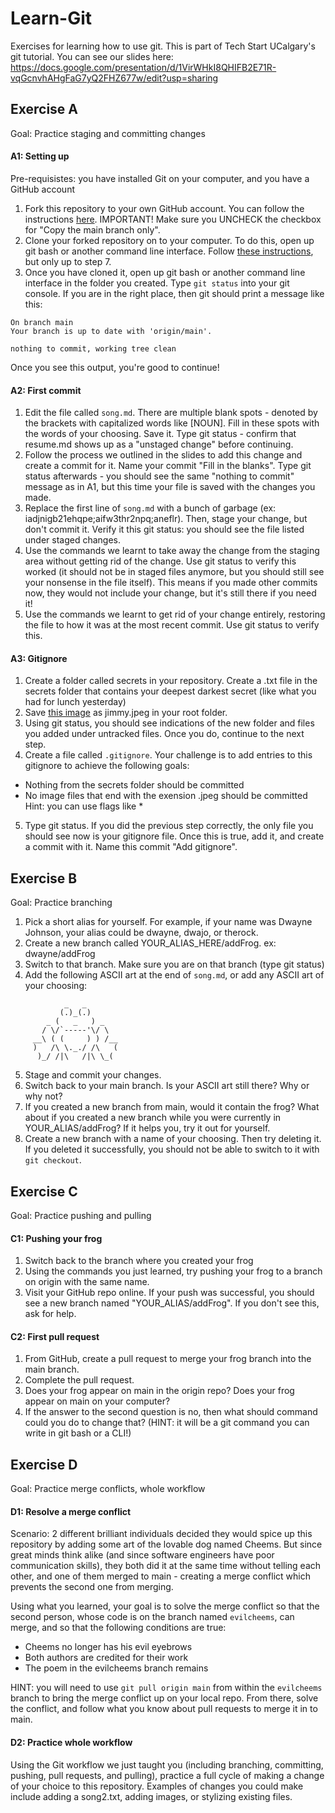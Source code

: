 # Learn-Git
Exercises for learning how to use git. This is part of Tech Start UCalgary's git tutorial. You can see our slides here: https://docs.google.com/presentation/d/1VirWHkI8QHIFB2E71R-vqGcnvhAHgFaG7yQ2FHZ677w/edit?usp=sharing

## Exercise A
Goal: Practice staging and committing changes

#### A1: Setting up

Pre-requisistes: you have installed Git on your computer, and you have a GitHub account

1. Fork this repository to your own GitHub account. You can follow the instructions [here](https://docs.github.com/en/get-started/quickstart/fork-a-repo#forking-a-repository). IMPORTANT! Make sure you UNCHECK the checkbox for "Copy the main branch only".
2. Clone your forked repository on to your computer. To do this, open up git bash or another command line interface. Follow [these instructions](https://docs.github.com/en/get-started/quickstart/fork-a-repo#cloning-your-forked-repository), but only up to step 7.
3. Once you have cloned it, open up git bash or another command line interface in the folder you created. Type `git status` into your git console. If you are in the right place, then git should print a message like this:
``` 
On branch main
Your branch is up to date with 'origin/main'.

nothing to commit, working tree clean
```
Once you see this output, you're good to continue!

#### A2: First commit

1. Edit the file called `song.md`. There are multiple blank spots - denoted by the brackets with capitalized words like [NOUN]. Fill in these spots with the words of your choosing. Save it. Type git status - confirm that resume.md shows up as a "unstaged change" before continuing.
2. Follow the process we outlined in the slides to add this change and create a commit for it. Name your commit "Fill in the blanks". Type git status afterwards - you should see the same "nothing to commit" message as in A1, but this time your file is saved with the changes you made.
3. Replace the first line of `song.md` with a bunch of garbage (ex: iadjnigb21ehqpe;aifw3thr2npq;aneflr). Then, stage your change, but don't commit it. Verify it this git status: you should see the file listed under staged changes.
4. Use the commands we learnt to take away the change from the staging area without getting rid of the change. Use git status to verify this worked (it should not be in staged files anymore, but you should still see your nonsense in the file itself). This means if you made other commits now, they would not include your change, but it's still there if you need it!
5. Use the commands we learnt to get rid of your change entirely, restoring the file to how it was at the most recent commit. Use git status to verify this.

#### A3: Gitignore
1. Create a folder called secrets in your repository. Create a .txt file in the secrets folder that contains your deepest darkest secret (like what you had for lunch yesterday)
2. Save [this image](https://external-content.duckduckgo.com/iu/?u=https%3A%2F%2Fwww.framerated.co.uk%2Ffrwpcontent%2Fuploads%2F2020%2F02%2Fbettercallsaul507_01.jpg&f=1&nofb=1&ipt=921d402872fd79317cfe9a7bcee5253244e174d8301e25a4a9b5a175b6e59076&ipo=images) as jimmy.jpeg in your root folder.
3. Using git status, you should see indications of the new folder and files you added under untracked files. Once you do, continue to the next step.
4. Create a file called `.gitignore`. Your challenge is to add entries to this gitignore to achieve the following goals:
- Nothing from the secrets folder should be committed
- No image files that end with the exension .jpeg should be committed
Hint: you can use flags like *
5. Type git status. If you did the previous step correctly, the only file you should see now is your gitignore file. Once this is true, add it, and create a commit with it. Name this commit "Add gitignore".

## Exercise B
Goal: Practice branching

1. Pick a short alias for yourself. For example, if your name was Dwayne Johnson, your alias could be dwayne, dwajo, or therock. 
2. Create a new branch called YOUR_ALIAS_HERE/addFrog. ex: dwayne/addFrog
3. Switch to that branch. Make sure you are on that branch (type git status)
4. Add the following ASCII art at the end of `song.md`, or add any ASCII art of your choosing:
```
            _   _
           (.)_(.)
        _ (   _   ) _
       / \/`-----'\/ \
     __\ ( (     ) ) /__
     )   /\ \._./ /\   (
      )_/ /|\   /|\ \_(
```
5. Stage and commit your changes.
6. Switch back to your main branch. Is your ASCII art still there? Why or why not?
7. If you created a new branch from main, would it contain the frog? What about if you created a new branch while you were currently in YOUR_ALIAS/addFrog? If it helps you, try it out for yourself.
8. Create a new branch with a name of your choosing. Then try deleting it. If you deleted it successfully, you should not be able to switch to it with `git checkout`. 

## Exercise C
Goal: Practice pushing and pulling

#### C1: Pushing your frog
1. Switch back to the branch where you created your frog
2. Using the commands you just learned, try pushing your frog to a branch on origin with the same name.
3. Visit your GitHub repo online. If your push was successful, you should see a new branch named "YOUR_ALIAS/addFrog". If you don't see this, ask for help.

#### C2: First pull request
1. From GitHub, create a pull request to merge your frog branch into the main branch.
2. Complete the pull request. 
3. Does your frog appear on main in the origin repo? Does your frog appear on main on your computer?
4. If the answer to the second question is no, then what should command could you do to change that? (HINT: it will be a git command you can write in git bash or a CLI!)

## Exercise D
Goal: Practice merge conflicts, whole workflow 

#### D1: Resolve a merge conflict
Scenario: 2 different brilliant individuals decided they would spice up this repository by adding some art of the lovable dog named Cheems. But since great minds think alike (and since software engineers have poor communication skills), they both did it at the same time without telling each other, and one of them merged to main - creating a merge conflict which prevents the second one from merging.

Using what you learned, your goal is to solve the merge conflict so that the second person, whose code is on the branch named `evilcheems`, can merge, and so that the following conditions are true:
- Cheems no longer has his evil eyebrows
- Both authors are credited for their work
- The poem in the evilcheems branch remains

HINT: you will need to use `git pull origin main` from within the `evilcheems` branch to bring the merge conflict up on your local repo. From there, solve the conflict, and follow what you know about pull requests to merge it in to main.

#### D2: Practice whole workflow
Using the Git workflow we just taught you (including branching, committing, pushing, pull requests, and pulling), practice a full cycle of making a change of your choice to this repository. Examples of changes you could make include adding a song2.txt, adding images, or stylizing existing files.